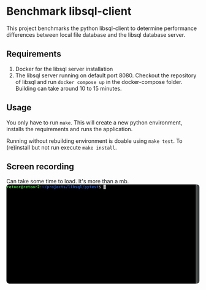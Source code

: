 # Benchmark libsql-client

This project benchmarks the python libsql-client to determine performance differences between local file database and the libsql database server.

## Requirements

1. Docker for the libsql server installation
2. The libsql server running on default port 8080. Checkout the repository of libsql and run `docker compose up` in the docker-compose folder. Building can take around 10 to 15 minutes.

## Usage 

You only have to run `make`. This will create a new python environment, installs the requirements and runs the application.

Running without rebuilding environment is doable using `make test`.
To (re)install but not run execute `make install`.

## Screen recording
Can take some time to load. It's more than a mb. 
![Screen recording](bench.gif)
